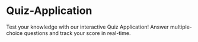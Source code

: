 # Quiz-Application
Test your knowledge with our interactive Quiz Application! Answer multiple-choice questions and track your score in real-time.
